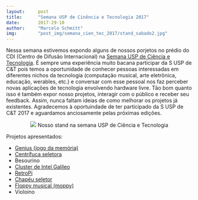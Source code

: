 ```yaml
---
layout:     post
title:      "Semana USP de Cinência e Tecnologia 2017"
date:       2017-29-10
author:     "Marcelo Schmitt"
img:        "post_img/semana_cien_tec_2017/stand_sabado2.jpg"
---
```


<p>
Nessa semana estivemos expondo alguns de nossos porjetos no prédio do CDI (Centro de Difusão Internacional) na <a href="http://usp.br/semanact/2017/sobre/">Semana USP de Ciência e Tecnologia</a>. É sempre uma experiência muito bacana participar da S USP de C&T pois temos a oportunidade de conhecer pessoas interessadas em diferentes nichos da tecnologia (computação musical, arte eletrônica, educação, werables, etc.) e conversar com esse pessoal nos faz perceber novas aplicações de tecnologia envolvendo hardware livre. Tão bom quanto isso é também expor nosso projetos, interagir com o público e receber seu feedback. Assim, nunca faltam ideias de como melhorar os projetos já existentes. Agradecemos à oportuindade de ter participado da S USP de C&T 2017 e aguardamos anciosamente pelas próximas edições.
</p>

<p style="text-align: center;">
    <img src="{{ site.baseurl }}/post_img/semana_cien_tec_2017/stand_sabado2.jpg" style="margin: 0 auto; max-height: 390px;" />
Nosso stand na semana USP de Ciência e Tecnologia
</p>

Projetos apresentados:

- <a href="https://github.com/HardwareLivreUSP/Genius">Genius (jogo da memória)</a>
- <a href="hardwarelivreusp.org/projetos/seletorcentrifuge">Centrífuca seletora</a>
- Besourino
- <a href="http://hardwarelivreusp.org/projetos/galileocluster/">Cluster de Intel Galileo</a>
- <a href="https://retropie.org.uk/">RetroPi</a>
- <a href="http://hardwarelivreusp.org/projetos/chapeu-seletor2/">Chapéu seletor</a>
- <a href="http://hardwarelivreusp.org/projetos/floppy-musical/">Floppy musical (moppy)</a>
- Violoino
